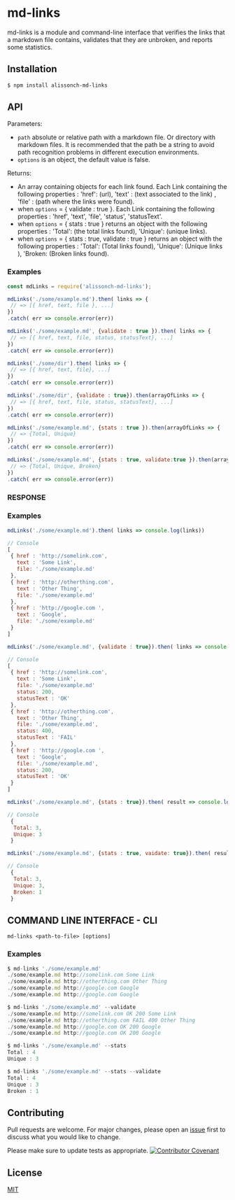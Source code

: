 # md-links

md-links is a module and command-line interface that verifies the links that a markdown file contains, validates that they are unbroken, and reports some statistics.

## Installation

```bash
$ npm install alissonch-md-links
```

## API
Parameters:

- ``path`` absolute or relative path with a markdown file. Or directory with markdown files. It is recommended that the path be a string to avoid path recognition problems in different execution environments.
- ``options`` is an object, the default value is false.

Returns:

- An array containing objects for each link found. Each Link containing the following properties : 'href': (url), 'text' : (text associated to the link) , 'file' : (path where the links were found).
- when  ``options`` = { validate : true }. Each Link containing the following properties : 'href', 'text', 'file', 'status', 'statusText'.
- when  ``options`` = { stats : true } returns an object with the following properties : 'Total': (the total links found), 'Unique': (unique links).
- when  ``options`` = { stats : true, validate : true } returns an object with the following properties : 'Total': (Total links found), 'Unique': (Unique links ), 'Broken: (Broken links found).

### Examples

```javascript
const mdLinks = require('alissonch-md-links');

mdLinks('./some/example.md').then( links => {
 // => [{ href, text, file }, ...]
})
.catch( err => console.error(err))

mdLinks('./some/example.md', {validate : true }).then( links => {
 // => [{ href, text, file, status, statusText}, ...]
})
.catch( err => console.error(err))

mdLinks('./some/dir').then( links => {
 // => [{ href, text, file}, ...]
})
.catch( err => console.error(err))

mdLinks('./some/dir', {validate : true}).then(arrayOfLinks => {
 // => [{ href, text, file, status, statusText}, ...]
})
.catch( err => console.error(err))

mdLinks('./some/example.md', {stats : true }).then(arrayOfLinks => {
 // => {Total, Unique}
})
.catch( err => console.error(err))

mdLinks('./some/example.md', {stats : true, validate:true }).then(arrayOfLinks => {
 // => {Total, Unique, Broken}
})
.catch( err => console.error(err))

```


### RESPONSE

### Examples

```javascript
mdLinks('./some/example.md').then( links => console.log(links))

// Console
[
 { href : 'http://somelink.com', 
   text : 'Some Link', 
   file: './some/example.md'
 },
 { href : 'http://otherthing.com', 
   text : 'Other Thing', 
   file: './some/example.md'
 },
 { href : 'http://google.com ', 
   text : 'Google', 
   file: './some/example.md'
 }
]

mdLinks('./some/example.md', {validate : true}).then( links => console.log(links))

// Console
[
 { href : 'http://somelink.com', 
   text : 'Some Link', 
   file: './some/example.md'
   status: 200,
   statusText : 'OK'
 },
 { href : 'http://otherthing.com', 
   text : 'Other Thing', 
   file: './some/example.md',
   status: 400,
   statusText : 'FAIL'
 },
 { href : 'http://google.com ', 
   text : 'Google', 
   file: './some/example.md',
   status: 200,
   statusText : 'OK'
 }
]

mdLinks('./some/example.md', {stats : true}).then( result => console.log(result))

// Console
 { 
  Total: 3, 
  Unique: 3
 }  

mdLinks('./some/example.md', {stats : true, vaidate: true}).then( result => console.log(result))

// Console
 { 
  Total: 3, 
  Unique: 3,
  Broken: 1
 } 
```

## COMMAND LINE INTERFACE - CLI

``md-links <path-to-file> [options] ``

### Examples

```javascript
$ md-links './some/example.md'
./some/example.md http://somelink.com Some Link
./some/example.md http://otherthing.com Other Thing
./some/example.md http://google.com Google
./some/example.md http://google.com Google

$ md-links './some/example.md' --validate 
./some/example.md http://somelink.com OK 200 Some Link 
./some/example.md http://otherthing.com FAIL 400 Other Thing
./some/example.md http://google.com OK 200 Google
./some/example.md http://google.com OK 200 Google

$ md-links './some/example.md' --stats
Total : 4
Unique : 3

$ md-links './some/example.md' --stats --validate
Total : 4
Unique : 3
Broken : 1
```
## Contributing
Pull requests are welcome. For major changes, please open an [issue]("https://github.com/AlissonCH/LIM015-md-links/issues") first to discuss what you would like to change.

Please make sure to update tests as appropriate.
[![Contributor Covenant](https://img.shields.io/badge/Contributor%20Covenant-2.1-4baaaa.svg)](CODE_OF_CONDUCT.md)
## License
[MIT](https://choosealicense.com/licenses/mit/)